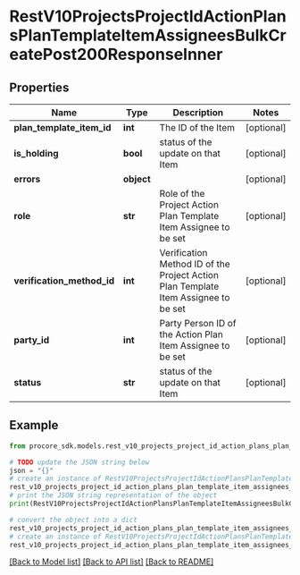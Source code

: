 # RestV10ProjectsProjectIdActionPlansPlanTemplateItemAssigneesBulkCreatePost200ResponseInner


## Properties

Name | Type | Description | Notes
------------ | ------------- | ------------- | -------------
**plan_template_item_id** | **int** | The ID of the Item | [optional] 
**is_holding** | **bool** | status of the update on that Item | [optional] 
**errors** | **object** |  | [optional] 
**role** | **str** | Role of the Project Action Plan Template Item Assignee to be set | [optional] 
**verification_method_id** | **int** | Verification Method ID of the Project Action Plan Template Item Assignee to be set | [optional] 
**party_id** | **int** | Party Person ID of the Action Plan Item Assignee to be set | [optional] 
**status** | **str** | status of the update on that Item | [optional] 

## Example

```python
from procore_sdk.models.rest_v10_projects_project_id_action_plans_plan_template_item_assignees_bulk_create_post200_response_inner import RestV10ProjectsProjectIdActionPlansPlanTemplateItemAssigneesBulkCreatePost200ResponseInner

# TODO update the JSON string below
json = "{}"
# create an instance of RestV10ProjectsProjectIdActionPlansPlanTemplateItemAssigneesBulkCreatePost200ResponseInner from a JSON string
rest_v10_projects_project_id_action_plans_plan_template_item_assignees_bulk_create_post200_response_inner_instance = RestV10ProjectsProjectIdActionPlansPlanTemplateItemAssigneesBulkCreatePost200ResponseInner.from_json(json)
# print the JSON string representation of the object
print(RestV10ProjectsProjectIdActionPlansPlanTemplateItemAssigneesBulkCreatePost200ResponseInner.to_json())

# convert the object into a dict
rest_v10_projects_project_id_action_plans_plan_template_item_assignees_bulk_create_post200_response_inner_dict = rest_v10_projects_project_id_action_plans_plan_template_item_assignees_bulk_create_post200_response_inner_instance.to_dict()
# create an instance of RestV10ProjectsProjectIdActionPlansPlanTemplateItemAssigneesBulkCreatePost200ResponseInner from a dict
rest_v10_projects_project_id_action_plans_plan_template_item_assignees_bulk_create_post200_response_inner_from_dict = RestV10ProjectsProjectIdActionPlansPlanTemplateItemAssigneesBulkCreatePost200ResponseInner.from_dict(rest_v10_projects_project_id_action_plans_plan_template_item_assignees_bulk_create_post200_response_inner_dict)
```
[[Back to Model list]](../README.md#documentation-for-models) [[Back to API list]](../README.md#documentation-for-api-endpoints) [[Back to README]](../README.md)



